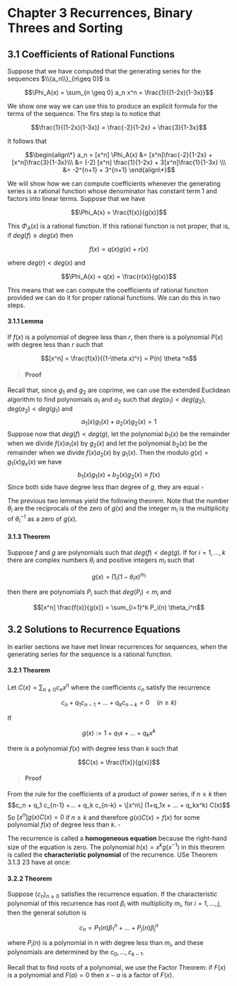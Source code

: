 # Chapter 3 Recurrences, Binary Threes and Sorting

## 3.1 Coefficients of Rational Functions

Suppose that we have computed that the generating series for the sequences $\\{a_n\\}_{n\geq 0}$ is

$$\Phi_A(x) = \sum_{n \geq 0} a_n x^n = \frac{1}{(1-2x)(1-3x)}$$

We show one way we can use this to produce an explicit formula for the terms of the sequence. The firs step is to notice that

$$\frac{1}{(1-2x)(1-3x)} = \frac{-2}{1-2x} + \frac{3}{1-3x}$$

It follows that

$$\begin{align\*}
a_n = [x^n] \Phi_A(x) &= [x^n]\frac{-2}{1-2x} + [x^n]\frac{3}{1-3x}\\\
&= (-2) [x^n] \frac{1}{1-2x} + 3[x^n]\frac{1}{1-3x} \\\
&= -2^{n+1} + 3^{n+1} \end{align\*}$$

We will show how we can compute coefficients whenever the generating series is a rational function whose denominator has constant term 1 and factors into linear terms. Suppose that we have

$$\Phi_A(x) = \frac{f(x)}{g(x)}$$

This $\Phi_A(x)$ is a rational function. If this rational function is not proper, that is, if $deg(f) \geq deg(x)$ then

$$f(x) = q(x) g(x) + r(x)$$

where $deg(r) < deg(x)$ and

$$\Phi_A(x) = q(x) = \frac{r(x)}{g(x)}$$

This means that we can compute the coefficients of rational function provided we can do it for proper rational functions. We can do this in two steps.

#### 3.1.1 Lemma

If $f(x)$ is a polynomial of degree less than $r$, then there is a polynomial $P(x)$ with degree less than $r$ such that

$$[x^n] = \frac{f(x)}{(1-\theta x)^r} = P(n) \theta ^n$$

>#### Proof
Recall that, since $g_1$ and $g_2$ are coprime, we can use the extended Euclidean algorithm to find polynomials $a_1$ and $a_2$ such that $deg(a_1) < deg(g_2)$, $deg(a_2) < deg(g_1)$ and
$$a_1(x) g_1(x) + a_2(x) g_2(x) = 1$$
Suppose now that $deg(f) < deg(g)$, let the polynomial $b_1(x)$ be the remainder when we divide $f(x)a_1(x)$ by $g_2(x)$ and let the polynomial $b_2(x)$ be the remainder when we divide $f(x)a_2(x)$ by $g_1(x)$. Then the modulo $g(x) = g_1(x)g_x(x)$ we have
$$b_1(x)g_1(x)+b_2(x)g_2(x) \equiv f(x)$$
Since both side have degree less than degree of $g$, they are equal
$\square$

The previous two lemmas yield the following theorem. Note that the number $\theta_i$ are the reciprocals of the zero of $g(x)$ and the integer $m_i$ is the multiplicity of $\theta_i^{-1}$ as a zero of $g(x)$.

#### 3.1.3 Theorem
 
Suppose $f$ and $g$ are polynomials such that $deg(f) < deg(g)$. If for $i=1,...,k$ there are complex numbers $\theta_i$ and positive integers $m_i$ such that

$$g(x) = \prod_{i} (1-\theta_i x)^{m_i}$$

then there are polynomials $P_i$ such that $deg(P_i) < m_i$ and

$$[x^n] \frac{f(x)}{g(x)} = \sum_{i=1}^k P_i(n) \theta_i^n$$

## 3.2 Solutions to Recurrence Equations

In earlier sections we have met linear recurrences for sequences, when the generating series for the sequence is a rational function.

#### 3.2.1 Theorem

Let $C(x) = \sum_{n\geq 0} c_n x^n$ where the coefficients $c_n$ satisfy the recurrence

$$c_n + q_1 c_{n-1} + ... + q_k c_{n-k} = 0 \quad (n \geq k)$$

If

$$g(x) := 1 + q_1x +... + q_k x^k$$

there is a polynomial $f(x)$ with degree less than $k$ such that

$$C(x) = \frac{f(x)}{g(x)}$$

>#### Proof
From the rule for the coefficients of a product of power series, if $n \geq k$ then
$$c_n + q_1 c_{n-1} +... + q_k c_{n-k} = \[x^n\] (1+q_1x + ... + q_kx^k) C(x)$$
So $[x^n]g(x)C(x) = 0$ if $n\geq k$ and therefore $g(x)C(x) = f(x)$ for some polynomial $f(x)$ of degree less than $k$.
$\square$

The recurrence is called a **homogeneous equation** because the right-hand size of the equation is zero. The polynomial $h(x) = x^k g(x^{-1})$ in this theorem is called the **characteristic polynomial** of the recurrence. USe Theorem 3.1.3 23 have at once:

#### 3.2.2 Theorem

Suppose $(c_n)_{n\geq 0}$ satisfies the recurrence equation. If the characteristic polynomial of this recurrence has root $\beta_i$ with multiplicity $m_i$, for $i=1,...,j$, then the general solution is

$$c_n = P_1(n)\beta_1^n + ... + P_j(n)\beta_j^n$$

where $P_i(n)$ is a polynomial in $n$ with degree less than $m_i$, and these polynomials are determined by the $c_0,...,c_{k-1}$.

Recall that to find roots of a polynomial, we use the Factor Theorem: if $F(x)$ is a polynomial and $F(a)=0$ then $x-a$ is a factor of $F(x)$.